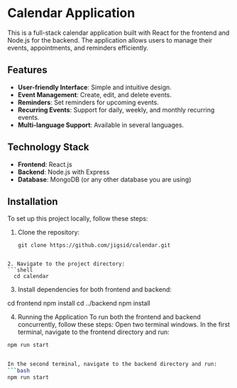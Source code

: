 # Calendar Application

This is a full-stack calendar application built with React for the frontend and Node.js for the backend. The application allows users to manage their events, appointments, and reminders efficiently.

## Features

- **User-friendly Interface**: Simple and intuitive design.
- **Event Management**: Create, edit, and delete events.
- **Reminders**: Set reminders for upcoming events.
- **Recurring Events**: Support for daily, weekly, and monthly recurring events.
- **Multi-language Support**: Available in several languages.

## Technology Stack

- **Frontend**: React.js
- **Backend**: Node.js with Express
- **Database**: MongoDB (or any other database you are using)

## Installation

To set up this project locally, follow these steps:

1. Clone the repository:
   ```shell
   git clone https://github.com/jigsid/calendar.git
 ```

2. Navigate to the project directory:
```shell
   cd calendar
```

3. Install dependencies for both frontend and backend:

cd frontend
npm install
cd ../backend
npm install


4. Running the Application
To run both the frontend and backend concurrently, follow these steps:
Open two terminal windows.
In the first terminal, navigate to the frontend directory and run:
```bash
npm run start


In the second terminal, navigate to the backend directory and run:
```bash
npm run start

